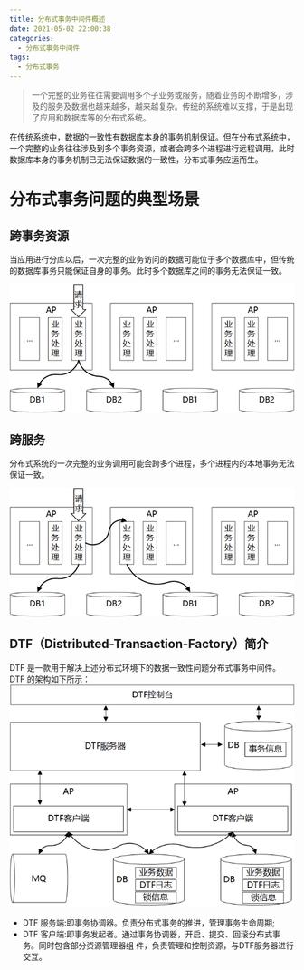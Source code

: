 ```yaml
---
title: 分布式事务中间件概述
date: 2021-05-02 22:00:38
categories: 
  - 分布式事务中间件
tags:
  - 分布式事务
---
```


> 一个完整的业务往往需要调用多个子业务或服务，随着业务的不断增多，涉及的服务及数据也越来越多，越来越复杂。传统的系统难以支撑，于是出现了应用和数据库等的分布式系统。

在传统系统中，数据的一致性有数据库本身的事务机制保证。但在分布式系统中，一个完整的业务往往涉及到多个事务资源，或者会跨多个进程进行远程调用，此时数据库本身的事务机制已无法保证数据的一致性，分布式事务应运而生。

# 分布式事务问题的典型场景
## 跨事务资源
当应用进行分库以后，一次完整的业务访问的数据可能位于多个数据库中，但传统的数据库事务只能保证自身的事务。此时多个数据库之间的事务无法保证一致。

![跨事务资源](2021/05/02/dtf-outline/cross_datasource.png)

## 跨服务
分布式系统的一次完整的业务调用可能会跨多个进程，多个进程内的本地事务无法保证一致。

![跨服务](2021/05/02/dtf-outline/cross_service.png)
## DTF（Distributed-Transaction-Factory）简介
DTF 是一款用于解决上述分布式环境下的数据一致性问题分布式事务中间件。
DTF 的架构如下所示：
![跨服务](2021/05/02/dtf-outline/dtf-overall.png)
- DTF 服务端:即事务协调器。负责分布式事务的推进，管理事务生命周期;
- DTF 客户端:即事务发起者。通过事务协调器，开启、提交、回滚分布式事务。同时包含部分资源管理器组 件，负责管理和控制资源，与DTF服务器进行交互。